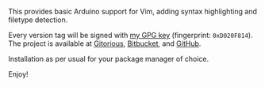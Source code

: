 
This provides basic Arduino support for Vim, adding syntax highlighting and filetype detection.

Every version tag will be signed with [my GPG key](http://pool.sks-keyservers.net/pks/lookup?op=vindex&search=0xD020F814) (fingerprint: `0xD020F814`). The project is available at [Gitorious](https://gitorious.org/mcinglis/vim-arduino), [Bitbucket](https://bitbucket.org/mcinglis/vim-arduino), and [GitHub](https://github.com/mcinglis/vim-arduino).

Installation as per usual for your package manager of choice.

Enjoy!

